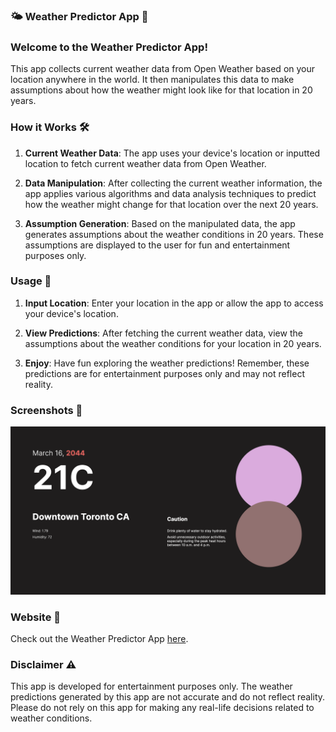 ### 🌤️ Weather Predictor App 🌈

### Welcome to the Weather Predictor App! 
This app collects current weather data from Open Weather based on your location anywhere in the world. It then manipulates this data to make assumptions about how the weather might look like for that location in 20 years.

### How it Works 🛠️

1. **Current Weather Data**: The app uses your device's location or inputted location to fetch current weather data from Open Weather.

2. **Data Manipulation**: After collecting the current weather information, the app applies various algorithms and data analysis techniques to predict how the weather might change for that location over the next 20 years.

3. **Assumption Generation**: Based on the manipulated data, the app generates assumptions about the weather conditions in 20 years. These assumptions are displayed to the user for fun and entertainment purposes only.

### Usage 🚀

1. **Input Location**: Enter your location in the app or allow the app to access your device's location.

2. **View Predictions**: After fetching the current weather data, view the assumptions about the weather conditions for your location in 20 years.

3. **Enjoy**: Have fun exploring the weather predictions! Remember, these predictions are for entertainment purposes only and may not reflect reality.

### Screenshots 📸

![Weather Predictor](public/weather-predictions.png)

### Website 🔗

Check out the Weather Predictor App [here](https://weather-predictability.netlify.app/).

### Disclaimer ⚠️

This app is developed for entertainment purposes only. The weather predictions generated by this app are not accurate and do not reflect reality. Please do not rely on this app for making any real-life decisions related to weather conditions.

